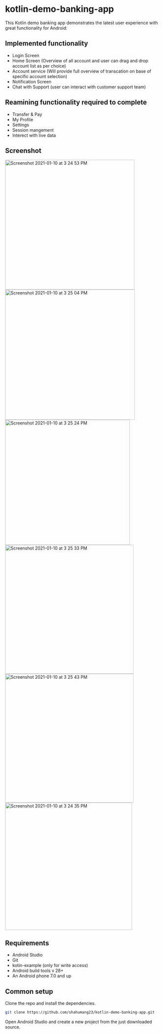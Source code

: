 # kotlin-demo-banking-app

This Kotlin demo banking app demonstrates the latest user experience with great functionality for Android:

## Implemented functionality

- Login Screen
- Home Screen (Overview of all account and user can drag and drop account list as per choice)
- Account service (Will provide full overview of transcation on base of specific account selection)
- Notification Screen
- Chat with Support (user can interact with customer support team)

## Reamining functionality required to complete

 - Transfer & Pay
 - My Profile
 - Settings
 - Session mangement
 - Interect with live data
## Screenshot
<img width="421" alt="Screenshot 2021-01-10 at 3 24 53 PM" src="https://user-images.githubusercontent.com/368255/104119840-51a70700-5397-11eb-8509-d1d018e49658.png">
<img width="422" alt="Screenshot 2021-01-10 at 3 25 04 PM" src="https://user-images.githubusercontent.com/368255/104119842-523f9d80-5397-11eb-9261-85da36ef39b2.png">
<img width="406" alt="Screenshot 2021-01-10 at 3 25 24 PM" src="https://user-images.githubusercontent.com/368255/104119843-52d83400-5397-11eb-93b4-9da3d4fcfe0c.png">
<img width="418" alt="Screenshot 2021-01-10 at 3 25 33 PM" src="https://user-images.githubusercontent.com/368255/104119845-5370ca80-5397-11eb-9c4e-4d1ecf0712d6.png">
<img width="418" alt="Screenshot 2021-01-10 at 3 25 43 PM" src="https://user-images.githubusercontent.com/368255/104119846-5370ca80-5397-11eb-945d-c061b435cebb.png">
<img width="413" alt="Screenshot 2021-01-10 at 3 24 35 PM" src="https://user-images.githubusercontent.com/368255/104119838-5075da00-5397-11eb-8e50-c320f017ac66.png">

## Requirements

* Android Studio
* Git
* kotin-example (only for write access)
* Android build tools v 28+
* An Android phone 7.0 and up


## Common setup

Clone the repo and install the dependencies.

```bash
git clone https://github.com/shahumang23/kotlin-demo-banking-app.git
```

Open Android Studio and create a new project from the just downloaded source.
